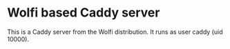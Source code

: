 # Wolfi based Caddy server

This is a Caddy server from the Wolfi distribution.  It runs as user caddy (uid 10000).
